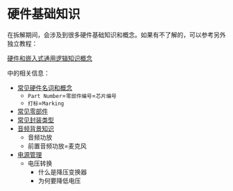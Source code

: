 # 硬件基础知识

在拆解期间，会涉及到很多硬件基础知识和概念。如果有不了解的，可以参考另外独立教程：

[硬件和嵌入式通用逻辑知识概念](http://book.crifan.com/books/common_logic_hardware_embedded/website)

中的相关信息：

* [常见硬件名词和概念](http://book.crifan.com/books/common_logic_hardware_embedded/website/hardware_embedded_common/terminology_concept.html)
  * `Part Number`=`零部件编号`=`芯片编号`
  * `打标`=`Marking`
* [常见零部件](http://book.crifan.com/books/common_logic_hardware_embedded/website/hardware_common/common_part_component.html)
* [常见封装类型](http://book.crifan.com/books/common_logic_hardware_embedded/website/hardware_common/common_package.html)
* [音频背景知识](http://book.crifan.com/books/common_logic_hardware_embedded/website/hardware_common/audio_knowledge.html)
  * 音频功放
  * 前置音频功放=麦克风
* [电源管理](http://book.crifan.com/books/common_logic_hardware_embedded/website/hardware_common/power_management_knowledge.html)
  * 电压转换
    * 什么是降压变换器
    * 为何要降低电压
